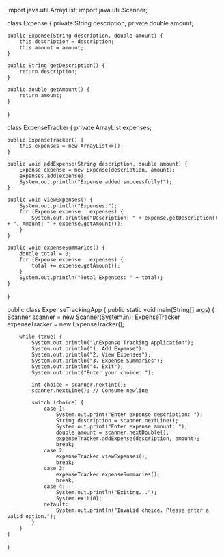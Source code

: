 import java.util.ArrayList;
import java.util.Scanner;

class Expense {
    private String description;
    private double amount;

    public Expense(String description, double amount) {
        this.description = description;
        this.amount = amount;
    }

    public String getDescription() {
        return description;
    }

    public double getAmount() {
        return amount;
    }
}

class ExpenseTracker {
    private ArrayList<Expense> expenses;

    public ExpenseTracker() {
        this.expenses = new ArrayList<>();
    }

    public void addExpense(String description, double amount) {
        Expense expense = new Expense(description, amount);
        expenses.add(expense);
        System.out.println("Expense added successfully!");
    }

    public void viewExpenses() {
        System.out.println("Expenses:");
        for (Expense expense : expenses) {
            System.out.println("Description: " + expense.getDescription() + ", Amount: " + expense.getAmount());
        }
    }

    public void expenseSummaries() {
        double total = 0;
        for (Expense expense : expenses) {
            total += expense.getAmount();
        }
        System.out.println("Total Expenses: " + total);
    }
}

public class ExpenseTrackingApp {
    public static void main(String[] args) {
        Scanner scanner = new Scanner(System.in);
        ExpenseTracker expenseTracker = new ExpenseTracker();

        while (true) {
            System.out.println("\nExpense Tracking Application");
            System.out.println("1. Add Expense");
            System.out.println("2. View Expenses");
            System.out.println("3. Expense Summaries");
            System.out.println("4. Exit");
            System.out.print("Enter your choice: ");

            int choice = scanner.nextInt();
            scanner.nextLine(); // Consume newline

            switch (choice) {
                case 1:
                    System.out.print("Enter expense description: ");
                    String description = scanner.nextLine();
                    System.out.print("Enter expense amount: ");
                    double amount = scanner.nextDouble();
                    expenseTracker.addExpense(description, amount);
                    break;
                case 2:
                    expenseTracker.viewExpenses();
                    break;
                case 3:
                    expenseTracker.expenseSummaries();
                    break;
                case 4:
                    System.out.println("Exiting...");
                    System.exit(0);
                default:
                    System.out.println("Invalid choice. Please enter a valid option.");
            }
        }
    }
}
